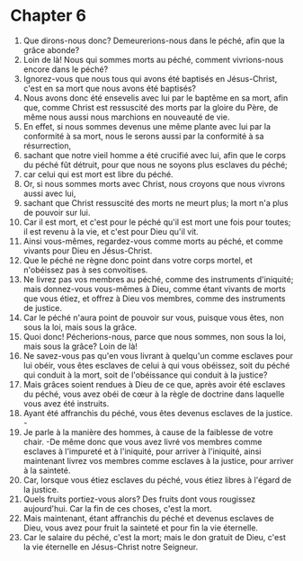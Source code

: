 # Chapter 6

1. Que dirons-nous donc? Demeurerions-nous dans le péché, afin que la grâce abonde?
2. Loin de là! Nous qui sommes morts au péché, comment vivrions-nous encore dans le péché?
3. Ignorez-vous que nous tous qui avons été baptisés en Jésus-Christ, c'est en sa mort que nous avons été baptisés?
4. Nous avons donc été ensevelis avec lui par le baptême en sa mort, afin que, comme Christ est ressuscité des morts par la gloire du Père, de même nous aussi nous marchions en nouveauté de vie.
5. En effet, si nous sommes devenus une même plante avec lui par la conformité à sa mort, nous le serons aussi par la conformité à sa résurrection,
6. sachant que notre vieil homme a été crucifié avec lui, afin que le corps du péché fût détruit, pour que nous ne soyons plus esclaves du péché;
7. car celui qui est mort est libre du péché.
8. Or, si nous sommes morts avec Christ, nous croyons que nous vivrons aussi avec lui,
9. sachant que Christ ressuscité des morts ne meurt plus; la mort n'a plus de pouvoir sur lui.
10. Car il est mort, et c'est pour le péché qu'il est mort une fois pour toutes; il est revenu à la vie, et c'est pour Dieu qu'il vit.
11. Ainsi vous-mêmes, regardez-vous comme morts au péché, et comme vivants pour Dieu en Jésus-Christ.
12. Que le péché ne règne donc point dans votre corps mortel, et n'obéissez pas à ses convoitises.
13. Ne livrez pas vos membres au péché, comme des instruments d'iniquité; mais donnez-vous vous-mêmes à Dieu, comme étant vivants de morts que vous étiez, et offrez à Dieu vos membres, comme des instruments de justice.
14. Car le péché n'aura point de pouvoir sur vous, puisque vous êtes, non sous la loi, mais sous la grâce.
15. Quoi donc! Pécherions-nous, parce que nous sommes, non sous la loi, mais sous la grâce? Loin de là!
16. Ne savez-vous pas qu'en vous livrant à quelqu'un comme esclaves pour lui obéir, vous êtes esclaves de celui à qui vous obéissez, soit du péché qui conduit à la mort, soit de l'obéissance qui conduit à la justice?
17. Mais grâces soient rendues à Dieu de ce que, après avoir été esclaves du péché, vous avez obéi de cœur à la règle de doctrine dans laquelle vous avez été instruits.
18. Ayant été affranchis du péché, vous êtes devenus esclaves de la justice. -
19. Je parle à la manière des hommes, à cause de la faiblesse de votre chair. -De même donc que vous avez livré vos membres comme esclaves à l'impureté et à l'iniquité, pour arriver à l'iniquité, ainsi maintenant livrez vos membres comme esclaves à la justice, pour arriver à la sainteté.
20. Car, lorsque vous étiez esclaves du péché, vous étiez libres à l'égard de la justice.
21. Quels fruits portiez-vous alors? Des fruits dont vous rougissez aujourd'hui. Car la fin de ces choses, c'est la mort.
22. Mais maintenant, étant affranchis du péché et devenus esclaves de Dieu, vous avez pour fruit la sainteté et pour fin la vie éternelle.
23. Car le salaire du péché, c'est la mort; mais le don gratuit de Dieu, c'est la vie éternelle en Jésus-Christ notre Seigneur.


